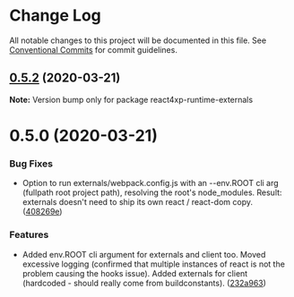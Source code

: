 # Change Log

All notable changes to this project will be documented in this file.
See [Conventional Commits](https://conventionalcommits.org) for commit guidelines.

## [0.5.2](https://github.com/enonic/react4xp-npm/compare/react4xp-runtime-externals@0.5.1...react4xp-runtime-externals@0.5.2) (2020-03-21)

**Note:** Version bump only for package react4xp-runtime-externals





# 0.5.0 (2020-03-21)


### Bug Fixes

* Option to run externals/webpack.config.js with an --env.ROOT cli arg (fullpath root project path), resolving the root's node_modules. Result: externals doesn't need to ship its own react / react-dom copy. ([408269e](https://github.com/enonic/react4xp-npm/commit/408269ecbd2806ebe948c6a9dbc3835f5319dd4f))


### Features

* Added env.ROOT cli argument for externals and client too. Moved excessive logging (confirmed that multiple instances of react is not the problem causing the hooks issue). Added externals for client (hardcoded - should really come from buildconstants). ([232a963](https://github.com/enonic/react4xp-npm/commit/232a963d6afe7bd354ef6ee448102830a9863bc6))
